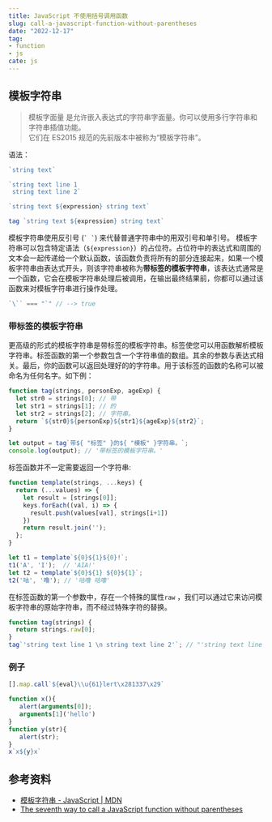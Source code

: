 ```yaml
---
title: JavaScript 不使用括号调用函数
slug: call-a-javascript-function-without-parentheses
date: "2022-12-17"
tag: 
- function
- js
cate: js
---
```

## 模板字符串
> 模板字面量 是允许嵌入表达式的字符串字面量。你可以使用多行字符串和字符串插值功能。  
> 它们在 ES2015 规范的先前版本中被称为“模板字符串”。

语法：
```js
`string text`

`string text line 1
 string text line 2`

`string text ${expression} string text`

tag `string text ${expression} string text`
```

模板字符串使用反引号 (`` ` ` ``) 来代替普通字符串中的用双引号和单引号。
模板字符串可以包含特定语法（`${expression}`）的占位符。占位符中的表达式和周围的文本会一起传递给一个默认函数，该函数负责将所有的部分连接起来，如果一个模板字符串由表达式开头，则该字符串被称为**带标签的模板字符串**，该表达式通常是一个函数，它会在模板字符串处理后被调用，在输出最终结果前，你都可以通过该函数来对模板字符串进行操作处理。

```js
`\`` === "`" // --> true
```
### 带标签的模板字符串
更高级的形式的模板字符串是带标签的模板字符串。标签使您可以用函数解析模板字符串。标签函数的第一个参数包含一个字符串值的数组。其余的参数与表达式相关。最后，你的函数可以返回处理好的的字符串。用于该标签的函数的名称可以被命名为任何名字。如下例：
```js
function tag(strings, personExp, ageExp) {
  let str0 = strings[0]; // 带
  let str1 = strings[1]; // 的
  let str2 = strings[2]; // 字符串。
  return `${str0}${personExp}${str1}${ageExp}${str2}`;
}

let output = tag`带${ "标签" }的${ "模板" }字符串。`;
console.log(output); // '带标签的模板字符串。'
```
标签函数并不一定需要返回一个字符串:
```js
function template(strings, ...keys) {
  return (...values) => {
    let result = [strings[0]];
    keys.forEach((val, i) => {
      result.push(values[val], strings[i+1])
    })
    return result.join('');
  };
}

let t1 = template`${0}${1}${0}!`;
t1('A', 'I');  // 'AIA!'
let t2 = template`${0}${1} ${0}${1}`;
t2('咕', '噜'); // '咕噜 咕噜'
```

在标签函数的第一个参数中，存在一个特殊的属性`raw` ，我们可以通过它来访问模板字符串的原始字符串，而不经过特殊字符的替换。
```js
function tag(strings) {
  return strings.raw[0]; 
}
tag`'string text line 1 \n string text line 2'`; // "'string text line 1 \n string text line 2'" 
```
### 例子
```js
[].map.call`${eval}\\u{61}lert\x281337\x29`
```

```js
function x(){
   alert(arguments[0]);
   arguments[1]('hello')
}
function y(str){
   alert(str);
}
x`x${y}x`
```

## 参考资料
- [模板字符串 - JavaScript | MDN](https://developer.mozilla.org/zh-CN/docs/Web/JavaScript/Reference/Template_literals)
- [The seventh way to call a JavaScript function without parentheses](https://portswigger.net/research/the-seventh-way-to-call-a-javascript-function-without-parentheses)